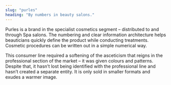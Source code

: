 ```yaml
---
slug: "purles"
heading: "By numbers in beauty salons."
---
```

Purles is a brand in the specialist cosmetics segment – distributed to and through Spa salons. The numbering and clear information architecture helps beauticians quickly define the product while conducting treatments. Cosmetic procedures can be written out in a simple numerical way.

This consumer line required a softening of the asceticism that reigns in the professional section of the market – it was given colours and patterns. Despite that, it hasn’t lost being identified with the professional line and hasn’t created a separate entity. It is only sold in smaller formats and exudes a warmer image.